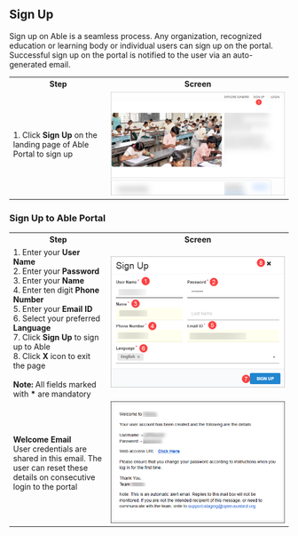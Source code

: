 ## Sign Up

Sign up on Able is a seamless process. Any organization, recognized education or learning body or individual users can sign up on the portal. Successful sign up on the portal is notified to the user via an auto-generated email.


<table>
	<tr>
		<th style="width:35%;">Step</th>
		<th style="width:65%;">Screen</th>
	</tr>
	<tr>
		<td>1. Click <b>Sign Up</b> on the landing page of Able Portal to sign up
    </td>
    <td><img src="/assets/images/landingsignup.png" class="img-fluid"></td>
    </tr>
    </table>

### Sign Up to Able Portal

<table>
	<tr>
		<th style="width:35%;">Step</th>
		<th style="width:65%;">Screen</th>
	</tr>
	<tr>
  <td>1. Enter your <b>User Name</b> <br>2. Enter your <b>Password</b> <br>3. Enter your <b>Name</b> <br>4. Enter ten digit <b>Phone Number</b> <br>5. Enter your <b>Email ID</b> <br>6. Select your preferred <b>Language</b> <br>7. Click <b>Sign Up</b> to sign up to Able <br>8. Click <b>X</b> icon to exit the page <br><br><b>Note:</b> All fields marked with <b>*</b> are mandatory 
  </td>
  <td><img src="/assets/images/signup1.png" class="img-fluid"></td>
  </tr>
  <tr>
  <td><b>Welcome Email</b> <br>User credentials are shared in this email. The user can reset these details on consecutive login to the portal</td> 
	<td><img src="/assets/images/welcomemessage.png" class="img-fluid"></td>
  </tr>
</table>
